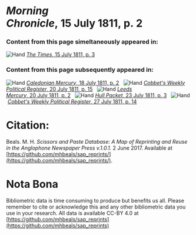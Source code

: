# *Morning Chronicle*, 15 July 1811, p. 2  
  
### Content from this page simeltaneously appeared in:  
![Hand](http://scissorsandpaste.net/wp-content/uploads/2017/06/smallhandpointer.png) [*The Times*, 15 July 1811, p. 3](https://mhbeals.github.io/sap_html/The-Times/The-Times-15-July-1811-p-3)  
  
### Content from this page subsequently appeared in:  
![Hand](http://scissorsandpaste.net/wp-content/uploads/2017/06/smallhandpointer.png) [*Caledonian Mercury*, 18 July 1811, p. 2](https://mhbeals.github.io/sap_html/Caledonian-Mercury/Caledonian-Mercury-18-July-1811-p-2)  
![Hand](http://scissorsandpaste.net/wp-content/uploads/2017/06/smallhandpointer.png) [*Cobbet's Weekly Political Register*, 20 July 1811, p. 15](https://mhbeals.github.io/sap_html/Cobbet's-Weekly-Political-Register/Cobbet's-Weekly-Political-Register-20-July-1811-p-15)  
![Hand](http://scissorsandpaste.net/wp-content/uploads/2017/06/smallhandpointer.png) [*Leeds Mercury*, 20 July 1811, p. 2](https://mhbeals.github.io/sap_html/Leeds-Mercury/Leeds-Mercury-20-July-1811-p-2)  
![Hand](http://scissorsandpaste.net/wp-content/uploads/2017/06/smallhandpointer.png) [*Hull Packet*, 23 July 1811, p. 3](https://mhbeals.github.io/sap_html/Hull-Packet/Hull-Packet-23-July-1811-p-3)  
![Hand](http://scissorsandpaste.net/wp-content/uploads/2017/06/smallhandpointer.png) [*Cobbet's Weekly Political Register*, 27 July 1811, p. 14](https://mhbeals.github.io/sap_html/Cobbet's-Weekly-Political-Register/Cobbet's-Weekly-Political-Register-27-July-1811-p-14)  


# Citation: 

Beals. M. H. *Scissors and Paste Database: A Map of Reprinting and Reuse in the Anglophone Newspaper Press v.1.0.1.* 2 June 2017. Available at [https://github.com/mhbeals/sap_reprints/](https://github.com/mhbeals/sap_reprints/). 

# Nota Bona

Bibliometric data is time consuming to produce but benefits us all. Please remember to cite or acknowledge this and any other bibliometric data you use in your research. All data is available CC-BY 4.0 at [https://github.com/mhbeals/sap_reprints](https://github.com/mhbeals/sap_reprints)